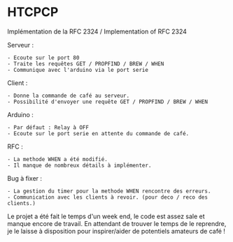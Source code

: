 # HTCPCP
Implémentation de la RFC 2324 / Implementation of RFC 2324

Serveur : 

	- Ecoute sur le port 80
	- Traite les requêtes GET / PROPFIND / BREW / WHEN
	- Communique avec l'arduino via le port serie

Client : 
	
	- Donne la commande de café au serveur.
	- Possibilité d'envoyer une requête GET / PROPFIND / BREW / WHEN

Arduino : 

	- Par défaut : Relay à OFF 
	- Ecoute sur le port serie en attente du commande de café.

RFC :

	- La methode WHEN a été modifié.
	- Il manque de nombreux détails à implémenter.

Bug à fixer :

	- La gestion du timer pour la methode WHEN rencontre des erreurs.
	- Communication avec les clients à revoir. (pour deco / reco des clients.)

Le projet a été fait le temps d'un week end, le code est assez sale et manque encore de travail. En attendant de trouver le temps de le reprendre, je le laisse à disposition pour inspirer/aider de potentiels amateurs de café !
